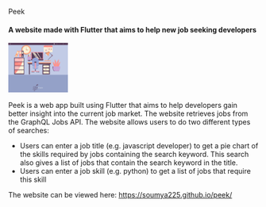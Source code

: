 Peek

#### A website made with Flutter that aims to help new job seeking developers

<img src="/homepage_screenshot.png" alt="Screenshot of Peek homepage" style="height: 100px;"/>

Peek is a web app built using Flutter that aims to help developers gain better insight into the current job market. 
The website retrieves jobs from the GraphQL Jobs API. 
The website allows users to do two different types of searches:
- Users can enter a job title (e.g. javascript developer) to get a pie chart of the skills required by jobs containing the search keyword. This search also gives a list of jobs that contain the search keyword in the title.
- Users can enter a job skill (e.g. python) to get a list of jobs that require this skill

The website can be viewed here: https://soumya225.github.io/peek/

